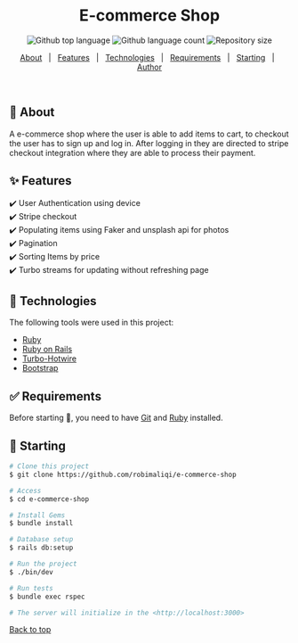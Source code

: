 <!-- <div align="center" id="top">
  <img src="./.github/app.gif" alt="App" />

&#xa0; -->

  <!-- <a href="https://app.netlify.app">Demo</a> -->
</div>

<h1 align="center">E-commerce Shop</h1>

<p align="center">
  <img alt="Github top language" src="https://img.shields.io/github/languages/top/robimaliqi/e-commerce-shop?color=56BEB8">

  <img alt="Github language count" src="https://img.shields.io/github/languages/top/robimaliqi/e-commerce-shop?color=56BEB8">

  <img alt="Repository size" src="https://img.shields.io/github/languages/top/robimaliqi/e-commerce-shop?color=56BEB8">

  <!-- <img alt="License" src="https://img.shields.io/github/license/robimaliqi/app?color=56BEB8"> -->

  <!-- <img alt="Github issues" src="https://img.shields.io/github/issues/robimaliqi/app?color=56BEB8" /> -->

  <!-- <img alt="Github forks" src="https://img.shields.io/github/forks/robimaliqi/app?color=56BEB8" /> -->

  <!-- <img alt="Github stars" src="https://img.shields.io/github/stars/robimaliqi/app?color=56BEB8" /> -->
</p>

<!-- Status -->

<!-- <h4 align="center">
	🚧  App 🚀 Under construction...  🚧
</h4>

<hr> -->

<p align="center">
  <a href="#dart-about">About</a> &#xa0; | &#xa0; 
  <a href="#sparkles-features">Features</a> &#xa0; | &#xa0;
  <a href="#rocket-technologies">Technologies</a> &#xa0; | &#xa0;
  <a href="#white_check_mark-requirements">Requirements</a> &#xa0; | &#xa0;
  <a href="#checkered_flag-starting">Starting</a> &#xa0; | &#xa0;
  <!-- <a href="#memo-license">License</a> &#xa0; | &#xa0; -->
  <a href="https://github.com/robimaliqi" target="_blank">Author</a>
</p>

<br>

## :dart: About

A e-commerce shop where the user is able to add items to cart, to checkout the user has to sign up and log in. After logging in they are directed to stripe checkout integration where they are able to process their payment.

## :sparkles: Features

:heavy_check_mark: User Authentication using device<br>
:heavy_check_mark: Stripe checkout<br>
:heavy_check_mark: Populating items using Faker and unsplash api for photos<br>
:heavy_check_mark: Pagination<br>
:heavy_check_mark: Sorting Items by price<br>
:heavy_check_mark: Turbo streams for updating without refreshing page

## :rocket: Technologies

The following tools were used in this project:

- [Ruby](https://www.ruby-lang.org/)
- [Ruby on Rails](https://rubyonrails.org/)
- [Turbo-Hotwire](https://turbo.hotwired.dev/)
- [Bootstrap](https://getbootstrap.com/)

## :white_check_mark: Requirements

Before starting :checkered_flag:, you need to have [Git](https://git-scm.com) and [Ruby](https://www.ruby-lang.org/) installed.

## :checkered_flag: Starting

```bash
# Clone this project
$ git clone https://github.com/robimaliqi/e-commerce-shop

# Access
$ cd e-commerce-shop

# Install Gems
$ bundle install

# Database setup
$ rails db:setup

# Run the project
$ ./bin/dev

# Run tests
$ bundle exec rspec

# The server will initialize in the <http://localhost:3000>
```

<a href="#top">Back to top</a>
